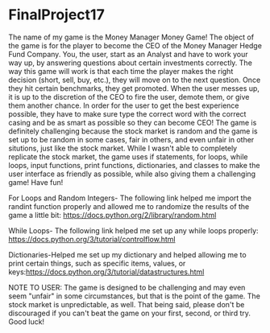 # FinalProject17
The name of my game is the Money Manager Money Game! The object of the game is for the player to become the CEO of the Money Manager Hedge Fund Company. You, the user, start as an Analyst and have to work your way up, by answering questions about certain investments correctly. The way this game will work is that each time the player makes the right decision (short, sell, buy, etc.), they will move on to the next question. Once they hit certain benchmarks, they get promoted. When the user messes up, it is up to the discretion of the CEO to fire the user, demote them, or give them another chance. In order for the user to get the best experience possible, they have to make sure type the correct word with the correct casing and be as smart as possible so they can become CEO! The game is definitely challenging because the stock market is random and the game is set up to be random in some cases, fair in others, and even unfair in other situtions, just like the stock market. While I wasn't able to completely replicate the stock market, the game uses if statements, for loops, while loops, input functions, print functions, dictionaries, and classes to make the user interface as friendly as possible, while also giving them a challenging game! Have fun!

For Loops and Random Integers- The following link helped me import the randint function properly and allowed me to randomize the results of the game a little bit: https://docs.python.org/2/library/random.html

While Loops- The following link helped me set up any while loops properly: https://docs.python.org/3/tutorial/controlflow.html

Dictionaries-Helped me set up my dictionary and helped allowing me to print certain things, such as specific items, values, or keys:https://docs.python.org/3/tutorial/datastructures.html

NOTE TO USER: The game is designed to be challenging and may even seem "unfair" in some circumstances, but that is the point of the game. The stock market is unpredictable, as well. That being said, please don't be discouraged if you can't beat the game on your first, second, or third try. Good luck!
